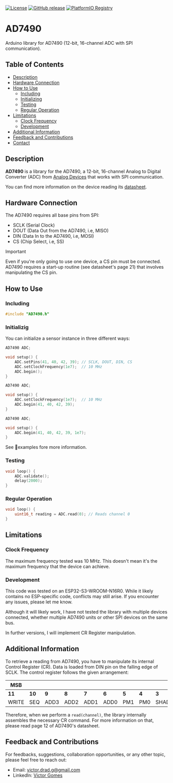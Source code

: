 [![License](https://img.shields.io/badge/License-MIT-blue.svg)](https://opensource.org/licenses/MIT)
[![GitHub release](https://img.shields.io/github/release/vdrad/AD7490.svg?maxAge=3600)](https://github.com/vdrad/AD7490/releases)
[![PlatformIO Registry](https://badges.registry.platformio.org/packages/vdrad/library/AD7490.svg)](https://registry.platformio.org/libraries/vdrad/AD7490)
# AD7490

Arduino library for AD7490 (12-bit, 16-channel ADC with SPI communication).

## Table of Contents

- [Description](#-description)
- [Hardware Connection](#️-hardware-connection)
- [How to Use](#-how-to-use)
    - [Including](#-including)
    - [Initializing](#-initializing)
    - [Testing](#-testing)
    - [Regular Operation](#-regular-operation)
- [Limitations](#-limitations)
    - [Clock Frequency](#-clock-frequency)
    - [Development](#-development)
- [Additional Information](#-additional-information)
- [Feedback and Contributions](#-feedback-and-contributions)
- [Contact](#️-contact)

## Description

**AD7490** is a library for the AD7490, a 12-bit, 16-channel Analog to Digital Converter (ADC) from [Analog Devices](https://www.analog.com/en/index.html) that works with SPI communication.

You can find more information on the device reading its [datasheet](https://www.analog.com/media/en/technical-documentation/data-sheets/ad7490.pdf).

## Hardware Connection

The AD7490 requires all base pins from SPI:

- SCLK (Serial Clock)
- DOUT (Data Out from the AD7490, i.e, MISO)
- DIN (Data In to the AD7490, i.e, MOSI)
- CS (Chip Select, i.e, SS)

> [!IMPORTANT]  
> Even if you're only going to use one device, a CS pin must be connected. AD7490 requires a start-up routine (see datasheet's page 21) that involves manipulating the CS pin. 

## How to Use

### Including

```cpp
#include "AD7490.h"
```

### Initializig

You can initialize a sensor instance in three different ways:

```cpp
AD7490 ADC;

void setup() {
    ADC.setPins(41, 40, 42, 39); // SCLK, DOUT, DIN, CS
    ADC.setClockFrequency(1e7);  // 10 MHz
    ADC.begin();
}
```

```cpp
AD7490 ADC;

void setup() {
    ADC.setClockFrequency(1e7);  // 10 MHz
    ADC.begin(41, 40, 42, 39);
}
```

```cpp
AD7490 ADC;

void setup() {
    ADC.begin(41, 40, 42, 39, 1e7);
}
```

See 📁examples fore more information.

### Testing
```cpp
void loop() {
    ADC.validate();
    delay(2000);
}
```

### Regular Operation
```cpp
void loop() {
    uint16_t reading = ADC.read(0); // Reads channel 0
}
```

## Limitations

### Clock Frequency

The maximum frequency tested was 10 MHz. This doesn't mean it's the maximum frequency that the device can achieve.

### Development

This code was tested on an ESP32-S3-WROOM-N16R0. While it likely contains no ESP-specific code, conflicts may still arise. If you encounter any issues, please let me know.


Although it will likely work, I have not tested the library with multiple devices connected, whether multiple AD7490 units or other SPI devices on the same bus.

In further versions, I will implement CR Register manipulation.

## Additional Information
To retrieve a reading from AD7490, you have to manipulate its internal Control Register (CR). Data is loaded from DIN pin on the falling edge of SCLK. The control register follows the given arrangement:

| **MSB** 	|        	|       	|       	|       	|       	|       	|       	|        	|           	|       	| **LSB** 	|
|---------	|--------	|-------	|-------	|-------	|-------	|-------	|-------	|--------	|-----------	|-------	|---------	|
|  **11** 	| **10** 	| **9** 	| **8** 	| **7** 	| **6** 	| **5** 	| **4** 	|  **3** 	|   **2**   	| **1** 	|  **0**  	|
|  WRITE  	|   SEQ  	|  ADD3 	|  ADD2 	|  ADD1 	|  ADD0 	|  PM1  	|  PM0  	| SHADOW 	| WEAK/TRI~ 	| RANGE 	|  CODING 	|

Therefore, when we perform a ```read(channel)```, the library internally assembles the necessary CR command. For more information on that, please read page 12 of AD7490's datasheet.

## Feedback and Contributions

For feedbacks, suggestions, collaboration opportunities, or any other topic, please feel free to reach out:

- Email:    victor.drad.g@gmail.com
- LinkedIn: [Victor Gomes](https://www.linkedin.com/in/victor-g-582b5911b/)
